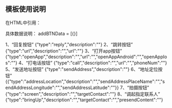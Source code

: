 ## 模板使用说明 ##

在HTML中引用：
<add-shortcutbutton :data="addBTNData" />

具体数据说明：
addBTNData = [{}]

1、“回复按钮”
{"type":"reply","description":""}
2、“跳转按钮”
{"type":"url","description":"","url":""}
3、“打开app按钮”
{"type":"openApp","description":"","url":"","openAppAndroid":"","openAppIos":""}
4、“打电话按钮”
{"type":"call","description":"","url":"","phoneNum":""}
5、“发送地址按钮”
{"type":"sendAddress","description":""}
6、“地址定位按钮”
{{"type":"addressLocation","description":"","sendAddressPlaceName":"","sendAddressLongitude":"","sendAddressLatitude":""}}
7、“拍摄按钮”
{"type":"screen","description":"","targetContact":""}
8、“调起指定联系人”
{"type":"bringUp","description":"","targetContact":"","presendContent":""}


